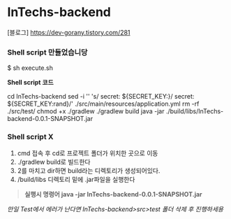 # InTechs-backend

[블로그] https://dev-gorany.tistory.com/281

### Shell script 만들었습니당

$ sh execute.sh 

__Shell script 코드__

cd InTechs-backend
sed -i '' 's/    secret: ${SECRET_KEY:}/    secret: ${SECRET_KEY:rand}/' ./src/main/resources/application.yml
rm -rf ./src/test/
chmod +x ./gradlew
./gradlew build
java -jar ./build/libs/InTechs-backend-0.0.1-SNAPSHOT.jar

### Shell script X
1. cmd 접속 후 cd로 프로젝트 폴더가 위치한 곳으로 이동
2. ./gradlew build로 빌드한다
3. 2를 마치고 dir하면 build라는 디렉토리가 생성되어있다.
4. /build/libs 디렉토리 밑에 .jar파일을 실행한다
> __실행시 명령어 java -jar  InTechs-backend-0.0.1-SNAPSHOT.jar__

*만일 Test에서 에러가 난다면 InTechs-backend>src>test 폴더 삭제 후 진행하세용*

